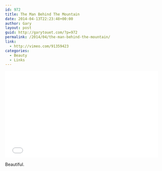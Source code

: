 ```yaml
---
id: 972
title: The Man Behind The Mountain
date: 2014-04-13T22:23:48+00:00
author: Gary
layout: post
guid: http://garytouet.com/?p=972
permalink: /2014/04/the-man-behind-the-mountain/
link:
  - http://vimeo.com/91359423
categories:
  - Beauty
  - Links
---
```

<iframe src="//player.vimeo.com/video/91359423?title=0&amp;byline=0&amp;portrait=0" width="500" height="281" frameborder="0" webkitallowfullscreen mozallowfullscreen allowfullscreen></iframe>

Beautiful.